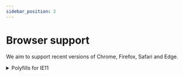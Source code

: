```yaml
---
sidebar_position: 2
---
```


# Browser support

We aim to support recent versions of Chrome, Firefox, Safari and Edge.

<details>
  <summary>Polyfills for IE11</summary>

  You can install polyfills or use the legacy CND bundle for IE11, but we are not running tests against IE11
  so there is a risk involved.

  ```js
  import 'core-js'
  import 'whatwg-fetch'
  import 'abortcontroller-polyfill/dist/polyfill-patch-fetch'
  // Order matters: AbortController needs fetch which needs Promise (provided by core-js).

  import 'md-gum-polyfill'
  import ResizeObserver from 'resize-observer-polyfill'

  window.ResizeObserver ??= ResizeObserver

  export { default } from '@uppy/core'
  export * from '@uppy/core'
  ```

</details>
